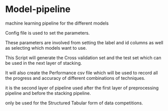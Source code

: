 # Model-pipeline
machine learning pipeline for the different models

Config file is used to set the parameters.

These parameters are involved from setting the label and id columns as well as selecting which models want to use.

This Script will generate the Cross validation set and the test set which can be used in the next layer of stacking.

It will also create the Performance csv file which will be used to record all the progress and accuracy of different combinations of techniques.

it is the second layer of pipeline used after the first layer of preprocessing pipeline and before the stacking pipeline.

only be used for the Structured Tabular form of data competitions.
